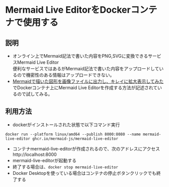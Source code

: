 # Mermaid Live EditorをDockerコンテナで使用する
## 説明
- オンライン上でMermaid記法で書いた内容をPNG,SVGに変換できるサービスMermaid Live Editor<br>便利なサービスではあるがMermaid記法で書いた内容をアップロードしているので機密性のある情報はアップロードできない。
- [Mermaidで描いた図形を画像ファイルに出力し、キレイに拡大表示してみた](https://dev.classmethod.jp/articles/mermaid-live-editor/)でDockerコンテナ上にMermaid Live Editorを作成する方法が記述されているので試してみる。


## 利用方法
- dockerがインストールされた状態で以下コマンド実行
```
docker run --platform linux/amd64 --publish 8000:8080 --name mermaid-live-editor ghcr.io/mermaid-js/mermaid-live-editor
```
- コンテナmermaid-live-editorが作成されるので、次のアドレスにアクセスhttp://localhost:8000
- mermaid-live-editorが起動する
- 終了する場合は、```docker stop mermaid-live-editor```
- Docker Desktopを使っている場合はコンテナの停止ボタンクリックでも終了する
